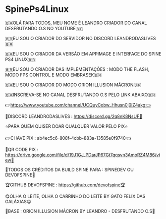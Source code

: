 # SpinePs4Linux
🇧🇷OLÁ PARA TODOS, MEU NOME É LEANDRO CRIADOR DO CANAL DESFRUTANDO O.S NO YOUTUBE🇧🇷

🇧🇷EU SOU O CRIADOR DO SERVIDOR NO DISCORD LEANDRODASLIVES🇧🇷

🇧🇷EU SOU O CRIADOR DA VERSÃO EM APPIMAGE E INTERFACE DO SPINE PS4 LINUX🇧🇷 

🇧🇷EU SOU O CRIADOR DAS IMPLEMENTAÇÕES : MODO THE FLASH, MODO FPS CONTROL E MODO EMBRASEK🇧🇷

🇧🇷EU SOU O CRIADOR DO MODO ORION ILLUSION MÁCRON🇧🇷

🇧🇷INSCREVA-SE NO CANAL DESFRUTANDO O.S PELO LINK ABAIXO🇧🇷 

👉https://www.youtube.com/channel/UCQuyCobw_Hhusn0j0iZ4akg👈

🎯DISCORD LEANDRODASLIVES : https://discord.gg/2q8nK8NsUF🎯

⭐️PARA QUEM QUISER DOAR QUALQUER VALOR PELO PIX⭐️

👉CHAVE PIX : ab4ec5c6-808f-4cbb-883a-13585e0f9740👈

🤜QR CODE PIX : https://drive.google.com/file/d/19J1GJ_PDarJP67Gt7qqsvn3AmoRZ4M86/view🤛

👑TODOS OS CRÉDITOS DA BUILD SPINE PARA : SPINEDEV OU DEVOFSPINE👑

🏆GITHUB DEVOFSPINE : https://github.com/devofspine🏆

😋OLHA O LEITE, OLHA O CARRINHO DO LEITE BY GATO FELIX DAS GALÁXIAS😋

🎩BASE : ORION ILLUSION MÁCRON BY LEANDRO - DESFRUTANDO O.S🎩
